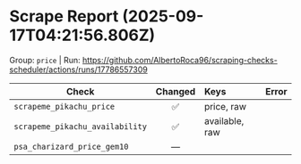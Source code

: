 # Scrape Report (2025-09-17T04:21:56.806Z)

Group: `price`  |  Run: https://github.com/AlbertoRoca96/scraping-checks-scheduler/actions/runs/17786557309

| Check | Changed | Keys | Error |
|---|:---:|:--|:--|
| `scrapeme_pikachu_price` | ✅ | price, raw |  |
| `scrapeme_pikachu_availability` | ✅ | available, raw |  |
| `psa_charizard_price_gem10` | — |  |  |
